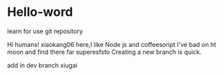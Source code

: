 # Hello-word
learn for use git repository

Hi humans!
xiaokang06 here,I like Node js and coffeesoript 
I've bad on ht moon and find there far superesfsto 
Creating a new branch is quick.

add in dev branch
xiugai
